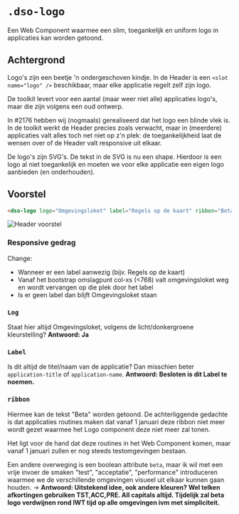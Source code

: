 # `.dso-logo`

Een Web Component waarmee een slim, toegankelijk en uniform logo in applicaties kan worden getoond.

## Achtergrond

Logo's zijn een beetje 'n ondergeschoven kindje. In de Header is een `<slot name="logo" />` beschikbaar, maar elke applicatie regelt zelf zijn logo.

De toolkit levert voor een aantal (maar weer niet alle) applicaties logo's, maar die zijn volgens een oud ontwerp.

In #2176 hebben wij (nogmaals) gerealiseerd dat het logo een blinde vlek is. In de toolkit werkt de Header precies zoals verwacht, maar in (meerdere) applicaties valt alles toch net niet op z'n plek: de toegankelijkheid laat de wensen over of de Header valt responsive uit elkaar.

De logo's zijn SVG's. De tekst in de SVG is nu een shape. Hierdoor is een logo al niet toegankelijk en moeten we voor elke applicatie een eigen logo aanbieden (en onderhouden).

## Voorstel

```html
<dso-logo logo="Omgevingsloket" label="Regels op de kaart" ribbon="Beta"></dso-logo>
```

![Header voorstel](https://github.com/dso-toolkit/dso-toolkit/assets/36912722/5b88f2a8-ed43-400c-b7b9-2cb79e2891a4)

### Responsive gedrag

Change:

- Wanneer er een label aanwezig (bijv. Regels op de kaart)
- Vanaf het bootstrap omslagpunt col-xs (<768) valt omgevingsloket weg en wordt vervangen op die plek door het label
- Is er geen label dan blijft Omgevingsloket staan

### `Log`

Staat hier altijd Omgevingsloket, volgens de licht/donkergroene kleurstelling? **Antwoord: Ja**

### `Label`

Is dit altijd de titel/naam van de applicatie? Dan misschien beter `application-title` of `application-name`. **Antwoord: Besloten is dit Label te noemen.**

### `ribbon`

Hiermee kan de tekst "Beta" worden getoond. De achterliggende gedachte is dat applicaties routines maken dat vanaf 1 januari deze ribbon niet meer wordt gezet waarmee het Logo component deze niet meer zal tonen.

Het ligt voor de hand dat deze routines in het Web Component komen, maar vanaf 1 januari zullen er nog steeds testomgevingen bestaan.

Een andere overweging is een boolean attribute `beta`, maar ik wil met een vrije invoer de smaken "test", "acceptatie", "performance" introduceren waarmee we de verschillende omgevingen visueel uit elkaar kunnen gaan houden. -> **Antwoord: Uitstekend idee, ook andere kleuren? Wel telken afkortingen gebruiken TST,ACC,PRE. All capitals altijd. Tijdelijk zal beta logo verdwijnen rond IWT tijd op alle omgevingen ivm met simpliciteit.**
